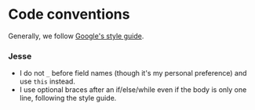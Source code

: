 # Code conventions

Generally, we follow [Google's style guide](https://google.github.io/styleguide/javaguide.html).

### Jesse

* I do not `_` before field names (though it's my personal preference) and use `this` instead.
* I use optional braces after an if/else/while even if the body is only one line, following the style guide.
